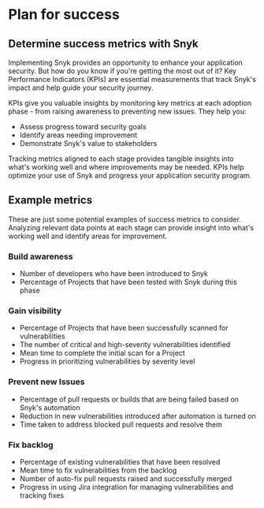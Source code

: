 # Plan for success

## Determine success metrics with Snyk

Implementing Snyk provides an opportunity to enhance your application security. But how do you know if you're getting the most out of it? Key Performance Indicators (KPIs) are essential measurements that track Snyk's impact and help guide your security journey.

KPIs give you valuable insights by monitoring key metrics at each adoption phase - from raising awareness to preventing new issues. They help you:

* Assess progress toward security goals
* Identify areas needing improvement
* Demonstrate Snyk's value to stakeholders

Tracking metrics aligned to each stage provides tangible insights into what's working well and where improvements may be needed. KPIs help optimize your use of Snyk and progress your application security program.

## Example metrics

These are just some potential examples of success metrics to consider. Analyzing relevant data points at each stage can provide insight into what's working well and identify areas for improvement.

### Build awareness

* Number of developers who have been introduced to Snyk
* Percentage of Projects that have been tested with Snyk during this phase

### Gain visibility

* Percentage of Projects that have been successfully scanned for vulnerabilities
* The number of critical and high-severity vulnerabilities identified
* Mean time to complete the initial scan for a Project
* Progress in prioritizing vulnerabilities by severity level

### Prevent new Issues

* Percentage of pull requests or builds that are being failed based on Snyk's automation
* Reduction in new vulnerabilities introduced after automation is turned on
* Time taken to address blocked pull requests and resolve them

### Fix backlog

* Percentage of existing vulnerabilities that have been resolved
* Mean time to fix vulnerabilities from the backlog
* Number of auto-fix pull requests raised and successfully merged
* Progress in using Jira integration for managing vulnerabilities and tracking fixes

